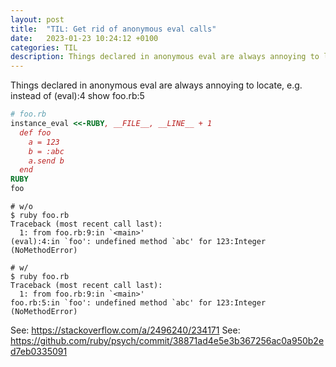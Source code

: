 ```yaml
---
layout: post
title:  "TIL: Get rid of anonymous eval calls"
date:   2023-01-23 10:24:12 +0100
categories: TIL
description: Things declared in anonymous eval are always annoying to locate
---
```


Things declared in anonymous eval are always annoying to locate,
e.g. instead of (eval):4 show foo.rb:5

```ruby
# foo.rb
instance_eval <<-RUBY, __FILE__, __LINE__ + 1
  def foo
    a = 123
    b = :abc
    a.send b
  end
RUBY
foo
```

```shell
# w/o
$ ruby foo.rb
Traceback (most recent call last):
  1: from foo.rb:9:in `<main>'
(eval):4:in `foo': undefined method `abc' for 123:Integer (NoMethodError)

# w/
$ ruby foo.rb
Traceback (most recent call last):
  1: from foo.rb:9:in `<main>'
foo.rb:5:in `foo': undefined method `abc' for 123:Integer (NoMethodError)
```

See: <https://stackoverflow.com/a/2496240/234171>
See: <https://github.com/ruby/psych/commit/38871ad4e5e3b367256ac0a950b2ed7eb0335091>
